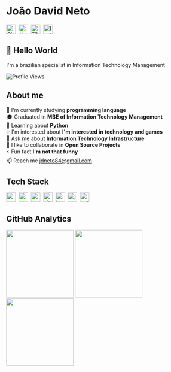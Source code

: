 # João David Neto
<a href="https://www.github.com/JDNeto84" target="_blank"><img src="https://img.shields.io/badge/GitHub-100000?style=flat&logo=github&logoColor=white" alt="GitHub Badge" height="25"></a>&nbsp;
<a href="https://www.linkedin.com/in/joaodavidneto/" target="_blank"><img src="https://img.shields.io/badge/LinkedIn-0077B5?style=flat&logo=linkedin&logoColor=white" alt="LinkedIn Badge" height="25"></a>&nbsp;
<a href="https://www.tiktok.com/@jdneto84" target="_blank"><img src="https://img.shields.io/badge/TikTok-000000?style=flat&logo=tiktok&logoColor=white" alt="TikTok Badge" height="25"></a>&nbsp;
<a href="https://www.instagram.com/jdneto84/" target="_blank"><img src="https://img.shields.io/badge/Instagram-E4405F?style=flat&logo=instagram&logoColor=white" alt="Instagram Badge" height="25"></a>&nbsp;

## 👋 Hello World
I'm a brazilian specialist in Information Technology Management

![Profile Views](https://komarev.com/ghpvc/?username=JDNeto84&theme=default&color=blue&style=flat&label=Profile+Views)

## About me
🔭&nbsp;I'm currently studying  **programming language**
<br/>🎓&nbsp;Graduated in **MBE of Information Technology Management**
<br/>🌱&nbsp;Learning about **Python**
<br/>💡&nbsp;I'm interested about **I'm interested in technology and games**
<br/>💬&nbsp;Ask me about **Information Technology Infrastructure**
<br/>🤝&nbsp;I like to collaborate in **Open Source Projects**
<br/>⚡&nbsp;Fun fact **I'm not that funny**
<br/>📫&nbsp;Reach me [jdneto84@gmail.com](mailto:jdneto84@gmail.com)


## Tech Stack
<img src="https://img.shields.io/badge/Apache-05122A?style=flat&logo=apache" alt="apache Badge" height="25">&nbsp;
<img src="https://img.shields.io/badge/Bootstrap-05122A?style=flat&logo=bootstrap" alt="bootstrap Badge" height="25">&nbsp;
<img src="https://img.shields.io/badge/Css3-05122A?style=flat&logo=css3" alt="css3 Badge" height="25">&nbsp;
<img src="https://img.shields.io/badge/Git-05122A?style=flat&logo=git" alt="git Badge" height="25">&nbsp;
<img src="https://img.shields.io/badge/Html5-05122A?style=flat&logo=html5" alt="html5 Badge" height="25">&nbsp;
<img src="https://img.shields.io/badge/Javascript-05122A?style=flat&logo=javascript" alt="javascript Badge" height="25">&nbsp;
<img src="https://img.shields.io/badge/Python-05122A?style=flat&logo=python" alt="python Badge" height="25">&nbsp;

## GitHub Analytics
<div>
<img height="180em" src="https://github-readme-stats.vercel.app/api?username=JDNeto84&theme=default&show_icons=true&count_private=true">
<img height="180em" src="https://github-readme-stats.vercel.app/api/top-langs/?username=JDNeto84&theme=default&layout=compact&langs_count=5">
<img height="180em" src="https://github-readme-streak-stats.herokuapp.com/?user=JDNeto84&theme=default">
</div>
